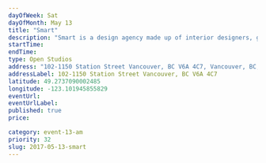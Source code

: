 ```yaml
---
dayOfWeek: Sat
dayOfMonth: May 13
title: "Smart"
description: "Smart is a design agency made up of interior designers, graphic designers, food service consultants and project managers. We specialize in designing large spaces including airports, restaurants and stadiums. We will be open to a meet and geeet Wong our designers, a presentation on the type of work we produce and sit downs to chat about future projects. "
startTime: 
endTime: 
type: Open Studios
address: "102-1150 Station Street Vancouver, BC V6A 4C7, Vancouver, BC, Canada"
addressLabel: 102-1150 Station Street Vancouver, BC V6A 4C7
latitude: 49.2737090002485
longitude: -123.101945855829
eventUrl: 
eventUrlLabel: 
published: true
price: 

category: event-13-am
priority: 32
slug: 2017-05-13-smart
---
```

